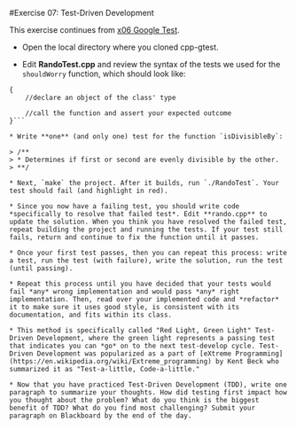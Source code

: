 #Exercise 07: Test-Driven Development

This exercise continues from [x06 Google Test](https://github.com/ChicoState/SoftwareEngineering/tree/master/x06-GTest).

* Open the local directory where you cloned cpp-gtest.

* Edit **RandoTest.cpp** and review the syntax of the tests we used for the `shouldWorry` function, which should look like:

```TEST(/*ClassName*/, /*DescriptiveNameOfTest*/)
{
	//declare an object of the class' type

	//call the function and assert your expected outcome
}```

* Write **one** (and only one) test for the function `isDivisibleBy`:

> /**     
> * Determines if first or second are evenly divisible by the other.     
> **/

* Next, `make` the project. After it builds, run `./RandoTest`. Your test should fail (and highlight in red).

* Since you now have a failing test, you should write code *specifically to resolve that failed test*. Edit **rando.cpp** to update the solution. When you think you have resolved the failed test, repeat building the project and running the tests. If your test still fails, return and continue to fix the function until it passes.

* Once your first test passes, then you can repeat this process: write a test, run the test (with failure), write the solution, run the test (until passing).

* Repeat this process until you have decided that your tests would fail *any* wrong implementation and would pass *any* right implementation. Then, read over your implemented code and *refactor* it to make sure it uses good style, is consistent with its documentation, and fits within its class.

* This method is specifically called "Red Light, Green Light" Test-Driven Development, where the green light represents a passing test that indicates you can *go* on to the next test-develop cycle. Test-Driven Development was popularized as a part of [eXtreme Programming](https://en.wikipedia.org/wiki/Extreme_programming) by Kent Beck who summarized it as "Test-a-little, Code-a-little."

* Now that you have practiced Test-Driven Development (TDD), write one paragraph to summarize your thoughts. How did testing first impact how you thought about the problem? What do you think is the biggest benefit of TDD? What do you find most challenging? Submit your paragraph on Blackboard by the end of the day.